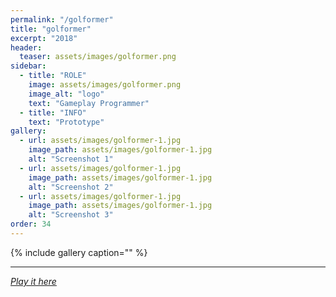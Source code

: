 ```yaml
---
permalink: "/golformer"
title: "golformer"
excerpt: "2018"
header:
  teaser: assets/images/golformer.png
sidebar:
  - title: "ROLE"
    image: assets/images/golformer.png
    image_alt: "logo"
    text: "Gameplay Programmer"
  - title: "INFO"
    text: "Prototype"
gallery:
  - url: assets/images/golformer-1.jpg
    image_path: assets/images/golformer-1.jpg
    alt: "Screenshot 1"
  - url: assets/images/golformer-1.jpg
    image_path: assets/images/golformer-1.jpg
    alt: "Screenshot 2"
  - url: assets/images/golformer-1.jpg
    image_path: assets/images/golformer-1.jpg
    alt: "Screenshot 3"
order: 34
---
```


{% include gallery caption="" %}



------







[*Play it here*]()